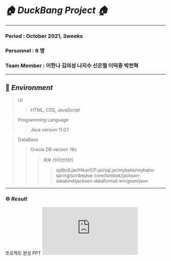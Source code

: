 # _🏠 DuckBang Project 🏠_

***
### Period : October 2021,  3weeks
### Personnel : 6 명
### Team Member : 이한나 김의성 나지수 신은철 이덕중 박천혁
***

## 📌 _Environment_       
> UI
> > HTML, CSS, JavaScript

> Programming Language
> > Java version 11.0.1

> DataBase
> > Oracle DB version 18c
> > > 외부 라이브러리
> > > > ojdbc6.jar/HikariCP.jar/sql.jar/mybatis/mybatis-spring/scribejava-core/lombok/jackson-databind/jackson-dataformat-xm/gson/json
***

### ⚙️ _Result_  
프로젝트 완성 PPT
![DuckBang(최종).pdf](https://github.com/Hannah1004/DuckBangProject/files/7586689/DuckBang.pdf)
